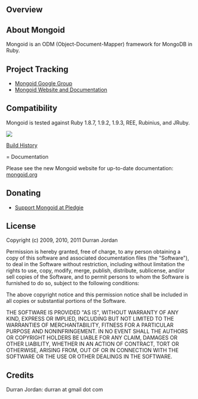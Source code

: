 Overview
--------

About Mongoid
-------------

Mongoid is an ODM (Object-Document-Mapper) framework for MongoDB in Ruby.

Project Tracking
----------------

* [Mongoid Google Group](http://groups.google.com/group/mongoid)
* [Mongoid Website and Documentation](http://mongoid.org)

Compatibility
-------------

Mongoid is tested against Ruby 1.8.7, 1.9.2, 1.9.3, REE, Rubinius, and JRuby.

<img src="https://secure.travis-ci.org/mongoid/mongoid.png?branch=master&.png"/>

[Build History](http://travis-ci.org/mongoid/mongoid)

= Documentation

Please see the new Mongoid website for up-to-date documentation:
[mongoid.org](http://mongoid.org)

Donating
--------

* [Support Mongoid at Pledgie](http://www.pledgie.com/campaigns/7757)

License
-------

Copyright (c) 2009, 2010, 2011 Durran Jordan

Permission is hereby granted, free of charge, to any person obtaining
a copy of this software and associated documentation files (the
"Software"), to deal in the Software without restriction, including
without limitation the rights to use, copy, modify, merge, publish,
distribute, sublicense, and/or sell copies of the Software, and to
permit persons to whom the Software is furnished to do so, subject to
the following conditions:

The above copyright notice and this permission notice shall be
included in all copies or substantial portions of the Software.

THE SOFTWARE IS PROVIDED "AS IS", WITHOUT WARRANTY OF ANY KIND,
EXPRESS OR IMPLIED, INCLUDING BUT NOT LIMITED TO THE WARRANTIES OF
MERCHANTABILITY, FITNESS FOR A PARTICULAR PURPOSE AND
NONINFRINGEMENT. IN NO EVENT SHALL THE AUTHORS OR COPYRIGHT HOLDERS BE
LIABLE FOR ANY CLAIM, DAMAGES OR OTHER LIABILITY, WHETHER IN AN ACTION
OF CONTRACT, TORT OR OTHERWISE, ARISING FROM, OUT OF OR IN CONNECTION
WITH THE SOFTWARE OR THE USE OR OTHER DEALINGS IN THE SOFTWARE.

Credits
-------

Durran Jordan: durran at gmail dot com

